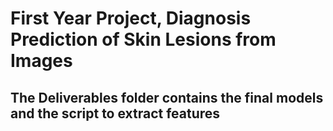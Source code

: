 # First Year Project, Diagnosis Prediction of Skin Lesions from Images

## The Deliverables folder contains the final models and the script to extract features